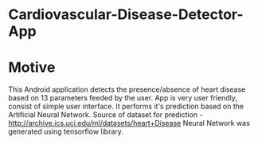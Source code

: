 # Cardiovascular-Disease-Detector-App
# Motive
This Android application detects the presence/absence of heart disease based on 13 parameters feeded by the user. 
App is very user friendly, consist of simple user interface. It performs it's prediction based on the Artificial Neural Network.
Source of dataset for prediction - http://archive.ics.uci.edu/ml/datasets/heart+Disease
Neural Network was generated using tensorflow library.
